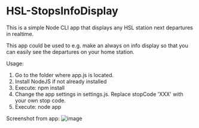 # HSL-StopsInfoDisplay
This is a simple Node CLI app that displays any HSL station next departures in realtime. 

This app could be used to e.g. make an always on info display so that you can easily see the departures on your home station.

Usage:
1. Go to the folder where app.js is located.
2. Install NodeJS if not already installed
3. Execute: npm install
4. Change the app settings in settings.js. Replace stopCode 'XXX' with your own stop code.
5. Execute: node app

Screenshot from app:
![image](https://user-images.githubusercontent.com/33716618/156848876-de0c4a02-d56c-461a-a158-2195f0d523ac.png)



